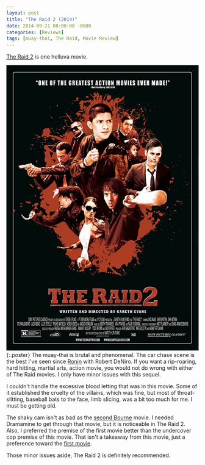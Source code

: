 ```yaml
---
layout: post
title: "The Raid 2 (2014)"
date: 2014-09-21 08:00:00 -0600
categories: [Reviews]
tags: [muay-thai, The Raid, Movie Review]
---
```


[The Raid 2](http://www.imdb.com/title/tt2265171/) is one helluva movie.

![The Raid 2 Poster](/assets/2014/09/the-raid-2-poster.png){:.poster} The muay-thai is brutal and phenomenal. The car chase scene is the best I've seen since [Ronin](http://www.imdb.com/title/tt0122690/) with Robert DeNiro. If you want a rip-roaring, hard hitting, martial arts, action movie, you would not do wrong with either of The Raid movies. I only have minor issues with this sequel.

I couldn't handle the excessive blood letting that was in this movie. Some of it established the cruelty of the villains, which was fine, but most of throat-slitting, baseball bats to the face, limb slicing, was a bit too much for me. I must be getting old.

The shaky cam isn't as bad as the [second Bourne](https://www.imdb.com/title/tt0372183/) movie. I needed Dramamine to get through that movie, but it is noticeable in The Raid 2. Also, I preferred the premise of the first movie better than the undercover cop premise of this movie. That isn't a takeaway from this movie, just a preference toward the [first movie](http://www.imdb.com/title/tt1899353/).

Those minor issues aside, The Raid 2 is definitely recommended.
